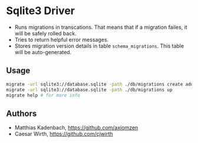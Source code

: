 # Sqlite3 Driver

* Runs migrations in transcations.
  That means that if a migration failes, it will be safely rolled back.
* Tries to return helpful error messages.
* Stores migration version details in table ``schema_migrations``.
  This table will be auto-generated.


## Usage

```bash
migrate -url sqlite3://database.sqlite -path ./db/migrations create add_field_to_table
migrate -url sqlite3://database.sqlite -path ./db/migrations up
migrate help # for more info
```

## Authors

* Matthias Kadenbach, https://github.com/axiomzen
* Caesar Wirth, https://github.com/cjwirth
